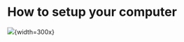 
# How to setup your computer

![](https://upload.wikimedia.org/wikipedia/commons/2/21/OpenGL_Tutorial_TODO.png){width=300x}